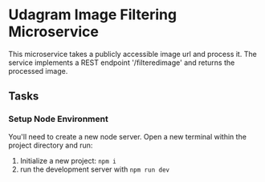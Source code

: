 # Udagram Image Filtering Microservice
This microservice takes a publicly accessible image url and process it. The service implements a REST endpoint '/filteredimage' and returns the processed image. 

## Tasks

### Setup Node Environment

You'll need to create a new node server. Open a new terminal within the project directory and run:

1. Initialize a new project: `npm i`
2. run the development server with `npm run dev`


